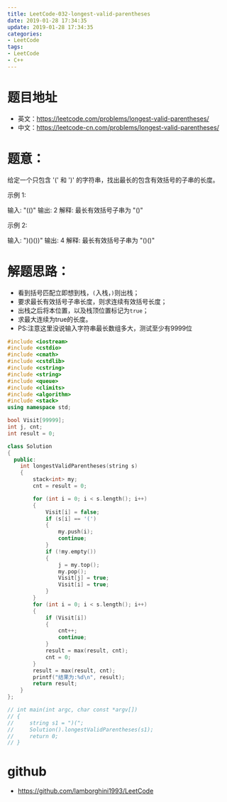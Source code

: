 ```yaml
---
title: LeetCode-032-longest-valid-parentheses
date: 2019-01-28 17:34:35
update: 2019-01-28 17:34:35
categories:
- LeetCode
tags:
- LeetCode
- C++
---
```


# 题目地址
- 英文：https://leetcode.com/problems/longest-valid-parentheses/
- 中文：https://leetcode-cn.com/problems/longest-valid-parentheses/

# 题意：
给定一个只包含 '(' 和 ')' 的字符串，找出最长的包含有效括号的子串的长度。

示例 1:

输入: "(()"
输出: 2
解释: 最长有效括号子串为 "()"

示例 2:

输入: ")()())"
输出: 4
解释: 最长有效括号子串为 "()()"


# 解题思路：
- 看到括号匹配立即想到栈，`(`入栈，`)`则出栈；
- 要求最长有效括号子串长度，则求连续有效括号长度；
- 出栈之后将本位置，以及栈顶位置标记为`true`；
- 求最大连续为true的长度。
- PS:注意这里没说输入字符串最长数组多大，测试至少有9999位

<!--c++0-->
```C++
#include <iostream>
#include <cstdio>
#include <cmath>
#include <cstdlib>
#include <cstring>
#include <string>
#include <queue>
#include <climits>
#include <algorithm>
#include <stack>
using namespace std;

bool Visit[99999];
int j, cnt;
int result = 0;

class Solution
{
  public:
    int longestValidParentheses(string s)
    {
        stack<int> my;
        cnt = result = 0;

        for (int i = 0; i < s.length(); i++)
        {
            Visit[i] = false;
            if (s[i] == '(')
            {
                my.push(i);
                continue;
            }
            if (!my.empty())
            {
                j = my.top();
                my.pop();
                Visit[j] = true;
                Visit[i] = true;
            }
        }
        for (int i = 0; i < s.length(); i++)
        {
            if (Visit[i])
            {
                cnt++;
                continue;
            }
            result = max(result, cnt);
            cnt = 0;
        }
        result = max(result, cnt);
        printf("结果为:%d\n", result);
        return result;
    }
};

// int main(int argc, char const *argv[])
// {
//     string s1 = ")(";
//     Solution().longestValidParentheses(s1);
//     return 0;
// }
```

# github
- https://github.com/lamborghini1993/LeetCode
